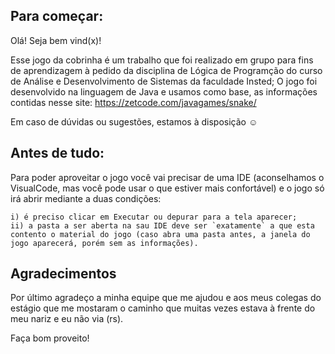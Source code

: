 ## Para começar:
Olá! Seja bem vind(x)! 

Esse jogo da cobrinha é um trabalho que foi realizado em grupo para fins de aprendizagem à pedido da disciplina de Lógica de Programção do curso de Análise e Desenvolvimento de Sistemas da faculdade Insted; O jogo foi desenvolvido na linguagem de Java e usamos como base, as informações contidas nesse site: https://zetcode.com/javagames/snake/

Em caso de dúvidas ou sugestões, estamos à disposição ☺

## Antes de tudo:

Para poder aproveitar o jogo você vai precisar de uma IDE (aconselhamos o VisualCode, mas você pode usar o que estiver mais confortável) e o jogo só irá abrir mediante a duas condições:
  
    i) é preciso clicar em Executar ou depurar para a tela aparecer;
    ii) a pasta a ser aberta na sau IDE deve ser `exatamente` a que esta contento o material do jogo (caso abra uma pasta antes, a janela do jogo aparecerá, porém sem as informações).
    
## Agradecimentos

Por último agradeço a minha equipe que me ajudou e aos meus colegas do estágio que me mostaram o caminho que muitas vezes estava à frente do meu nariz e eu não via (rs).

Faça bom proveito!
